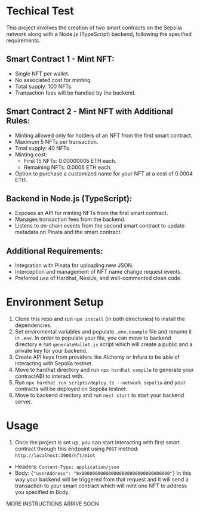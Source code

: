 # Techical Test

This project involves the creation of two smart contracts on the Sepolia network along with a Node.js (TypeScript) backend, following the specified requirements.

## Smart Contract 1 - Mint NFT:

- Single NFT per wallet.
- No associated cost for minting.
- Total supply: 100 NFTs.
- Transaction fees will be handled by the backend.

## Smart Contract 2 - Mint NFT with Additional Rules:

- Minting allowed only for holders of an NFT from the first smart contract.
- Maximum 5 NFTs per transaction.
- Total supply: 40 NFTs.
- Minting cost:
  - First 15 NFTs: 0.00000005 ETH each.
  - Remaining NFTs: 0.0006 ETH each.
- Option to purchase a customized name for your NFT at a cost of 0.0004 ETH.

## Backend in Node.js (TypeScript):

- Exposes an API for minting NFTs from the first smart contract.
- Manages transaction fees from the backend.
- Listens to on-chain events from the second smart contract to update metadata on Pinata and the smart contract.

## Additional Requirements:

- Integration with Pinata for uploading new JSON.
- Interception and management of NFT name change request events.
- Preferred use of Hardhat, NestJs, and well-commented clean code.

# Environment Setup

1. Clone this repo and run `npm install` (in both directories) to install the dependencies. 
2. Set enviromental variables and populate `.env.example` file and rename it in `.env`. In order to populate your file, you can move to backend directory e run `generateWallet.js` script which will create a public and a private key for your backend. 
3. Create API keys from providers like Alchemy or Infura to be able of interacting with Sepolia testnet.
4. Move to hardhat directory and run `npx hardhat compile` to generate your contractABI to interact with.
5. Run `npx hardhat run scripts/deploy.ts --network sepolia` and your contracts will be deployed on Sepolia testnet.
6. Move to backend directory and run `nest start` to start your backend server.

# Usage

1. Once the project is set up, you can start interacting with first smart contract through this endpoint using `POST` method: `http://localhost:3000/nft/mint`
- Headers: `Content-Type: application/json`
- Body: `{"userAddress": "0x000000000000000000000000000000000"}`
In this way your backend will be triggered from that request and it will send a transaction to your smart contract which will mint one NFT to address you specified in Body.

MORE INSTRUCTIONS ARRIVE SOON